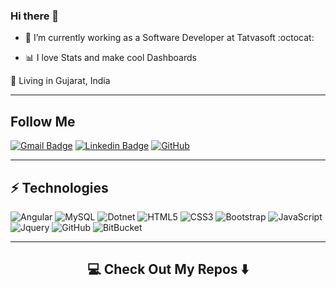 ### Hi there 👋

- 🌱 I’m currently working as a Software Developer at Tatvasoft :octocat:

- :bar_chart: I love Stats and make cool Dashboards

<p> 
📌  Living in Gujarat, India 
</p>

<hr>

## Follow Me


[![Gmail Badge](https://img.shields.io/badge/-priyanknasit8@gmail.com-c14438?style=flat-square&logo=Gmail&logoColor=white&link=mailto:priyanknasit8@gmail.com)](mailto:priyanknasit8@gmail.com)
[![Linkedin Badge](https://img.shields.io/badge/-PriyankNasit-blue?style=flat-square&logo=Linkedin&logoColor=white&link=https://www.linkedin.com/in/priyank-nasit/)](https://www.linkedin.com/in/priyank-nasit/)
[![GitHub](https://img.shields.io/badge/-GitHub-181717?style=flat-square&logo=github&logoColor=white&link=https://github.com/Priyanknasit)](https://github.com/Priyanknasit)
<hr>

## ⚡ Technologies
![Angular](https://img.shields.io/badge/-Angular-black?style=flat-square&logo=Angular)
![MySQL](https://img.shields.io/badge/-MySql-black?style=flat-square&logo=Mysql)
![Dotnet](https://img.shields.io/badge/-Dotnet-black?style=flat-square&logo=Dotnet)
![HTML5](https://img.shields.io/badge/-HTML5-E34F26?style=flat-square&logo=html5&logoColor=white)
![CSS3](https://img.shields.io/badge/-CSS3-1572B6?style=flat-square&logo=css3)
![Bootstrap](https://img.shields.io/badge/-Bootstrap-563D7C?style=flat-square&logo=bootstrap)
![JavaScript](https://img.shields.io/badge/-JavaScript-black?style=flat-square&logo=javascript)
![Jquery](https://img.shields.io/badge/-Jquery-black?style=flat-square&logo=Jquery)
![GitHub](https://img.shields.io/badge/-GitHub-181717?style=flat-square&logo=github)
![BitBucket](https://img.shields.io/badge/-BitBucket-darkblue?style=flat-square&logo=bitbucket)

<hr>

<h2  align="center">💻 Check Out My Repos ⬇️ </h2>

